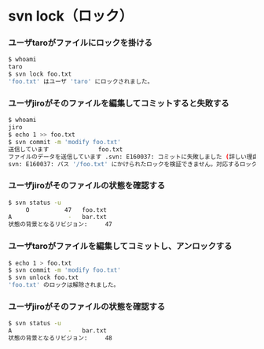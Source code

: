 ﻿# svn lock（ロック）

### ユーザtaroがファイルにロックを掛ける

```bash
$ whoami
taro
$ svn lock foo.txt
'foo.txt' はユーザ 'taro' にロックされました。
```

### ユーザjiroがそのファイルを編集してコミットすると失敗する

```bash
$ whoami
jiro
$ echo 1 >> foo.txt
$ svn commit -m 'modify foo.txt'
送信しています              foo.txt
ファイルのデータを送信しています .svn: E160037: コミットに失敗しました (詳しい理由は以下のとおりです):
svn: E160037: パス '/foo.txt' にかけられたロックを検証できません。対応するロック トークンが利用不可能です
```

### ユーザjiroがそのファイルの状態を確認する

```bash
$ svn status -u
     O          47   foo.txt
A                -   bar.txt
状態の背景となるリビジョン:     47
```

### ユーザtaroがファイルを編集してコミットし、アンロックする

```bash
$ echo 1 > foo.txt
$ svn commit -m 'modify foo.txt'
$ svn unlock foo.txt
'foo.txt' のロックは解除されました。
```

### ユーザjiroがそのファイルの状態を確認する

```bash
$ svn status -u
A                -   bar.txt
状態の背景となるリビジョン:     48
```
